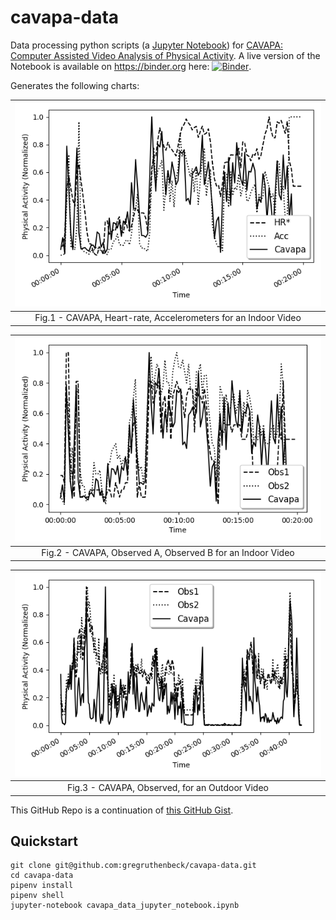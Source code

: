 # cavapa-data
Data processing python scripts (a [Jupyter Notebook](https://jupyter.org/)) for [CAVAPA: Computer Assisted Video Analysis of Physical Activity](https://cavapa.ruthenbeck.io). A live version of the Notebook is available on <https://binder.org> here: [![Binder](https://mybinder.org/badge_logo.svg)](https://mybinder.org/v2/gh/gregruthenbeck/cavapa-data/HEAD?filepath=cavapa_data_jupyter_notebook.ipynb).

Generates the following charts:

| [![FFmpeg](./output/plots/cavapa_gym_hr_acc.png)](./output/plots/cavapa_gym_hr_acc.png) |
|:--:|
| Fig.1 - CAVAPA, Heart-rate, Accelerometers for an Indoor Video  |

| [![FFmpeg](./output/plots/cavapa_gym_obs.png)](./output/plots/cavapa_gym_obs.png) |
|:--:|
| Fig.2 - CAVAPA, Observed A, Observed B for an Indoor Video  |

| [![FFmpeg](./output/plots/cavapa_kilp_obs.png)](./output/plots/cavapa_kilp_obs.png) |
|:--:|
| Fig.3 - CAVAPA, Observed, for an Outdoor Video  |

This GitHub Repo is a continuation of [this GitHub Gist](https://gist.github.com/gregruthenbeck/32556e31418e9c9d83de0b6989b9999f).

## Quickstart

```
git clone git@github.com:gregruthenbeck/cavapa-data.git
cd cavapa-data
pipenv install
pipenv shell
jupyter-notebook cavapa_data_jupyter_notebook.ipynb
```

